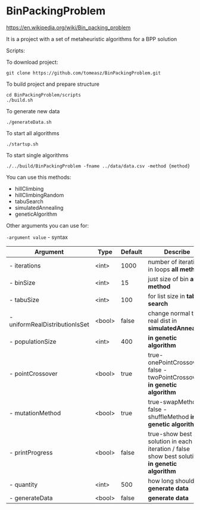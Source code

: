 # BinPackingProblem
https://en.wikipedia.org/wiki/Bin_packing_problem

It is a project with a set of metaheuristic algorithms for a BPP solution

Scripts:

To download project:

```git clone https://github.com/tomeasz/BinPackingProblem.git```

To build project and prepare structure

```
cd BinPackingProblem/scripts
./build.sh
```

To generate new data

```./generateData.sh```

To start all algorithms

```./startup.sh```

To start single algorithms

```./../build/BinPackingProblem -fname ../data/data.csv -method {method}```

You can use this methods:
- hillClimbing
- hillClimbingRandom
- tabuSearch
- simulatedAnnealing
- geneticAlgorithm

Other arguments you can use for:

```-argument value``` - syntax

|Argument | Type | Default | Describe|
|---------|------|---------|---------|
|- iterations | \<int> | 1000 | number of iteration in loops **all method**|
|- binSize | \<int> | 15 | just size of bin **all method**|
|- tabuSize | \<int> | 100 | for list size in **tabu search**|
|- uniformRealDistributionIsSet | \<bool> | false | change normal to real dist in **simulatedAnnealing**|
|- populationSize | \<int> | 400 | **in genetic algorithm**|
|- pointCrossover | \<bool> | true | true-onePointCrossover / false - twoPointCrossover **in genetic algorithm**|
|- mutationMethod | \<bool> | true | true-swapMethod / false - shuffleMethod **in genetic algorithm**|
|- printProgress | \<bool> | false |true-show best solution in each iteration / false show best solution -  **in genetic algorithm**|
|- quantity | \<int> | 500 | how long should **generate data**|
|- generateData | \<bool> | false | **generate data**|
